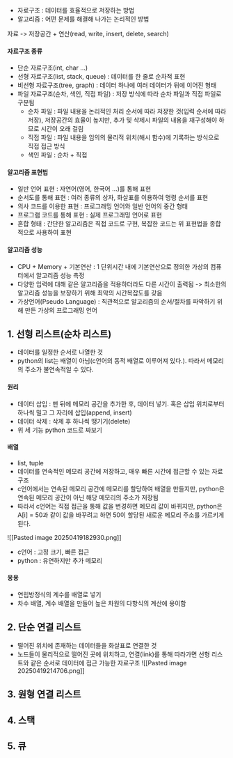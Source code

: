 - 자료구조 : 데이터를 효율적으로 저장하는 방법
- 알고리즘 : 어떤 문제를 해결해 나가는 논리적인 방법

자료 -> 저장공간 + 연산(read, write, insert, delete, search)

#### 자료구조 종류 
- 단순 자료구조(int, char ...)
- 선형 자료구조(list, stack, queue) : 데이터를 한 줄로 순차적 표현
- 비선형 자료구조(tree, graph) : 데이터 하나에 여러 데이터가 뒤에 이어진 형태
- 파일 자료구조(순차, 색인, 직접 파일) : 저장 방식에 따라 순차 파일과 직접 파일로 구분됨
	- 순차 파일 : 파일 내용을 논리적인 처리 순서에 따라 저장한 것(입력 순서에 따라 저장), 저장공간의 효율이 높지만, 추가 및 삭제시 파일의 내용을 재구성해야 하므로 시간이 오래 걸림
	- 직접 파일 : 파일 내용을 임의의 물리적 위치(해시 함수)에 기록하는 방식으로 직접 접근 방식
	- 색인 파일 : 순차 + 직접

#### 알고리즘 표현법 
- 일반 언어 표현 : 자연어(영어, 한국어 ...)를 통해 표현
- 순서도를 통해 표현 : 여러 종류의 상자, 화살표를 이용하여 명령 순서를 표현
- 의사 코드를 이용한 표현 : 프로그래밍 언어와 일반 언어의 중간 형태 
- 프로그램 코드를 통해 표현 : 실제 프로그래밍 언어로 표현
- 혼합 형태 : 간단한 알고리즘은 직접 코드로 구현, 복잡한 코드는 위 표현법을 종합적으로 사용하여 표현

#### 알고리즘 성능
- CPU + Memory + 기본연산 : 1 단위시간 내에 기본연산으로 정의한 가상의 컴퓨터에서 알고리즘 성능 측정
- 다양한 입력에 대해 같은 알고리즘을 적용하더라도 다른 시간이 출력됨 -> 최소한의 알고리즘 성능을 보장하기 위해 최악의 시간복잡도를 갖음
- 가상언어(Pseudo Language) : 직관적으로 알고리즘의 순서/절차를 파악하기 위해 만든 가상의 프로그래밍 언어 


## 1. 선형 리스트(순차 리스트)
- 데이터를 일정한 순서로 나열한 것
- python의 list는 배열이 아님(c언어의 동적 배열로 이루어져 있다.). 따라서 메모리의 주소가 불연속적일 수 있다.

#### 원리
- 데이터 삽입 : 맨 뒤에 메모리 공간을 추가한 후, 데이터 넣기. 혹은 삽입 위치로부터 하나씩 밀고 그 자리에 삽입(append, insert)
- 데이터 삭제 : 삭제 후 하나씩 땡기기(delete)
- 위 세 기능 python 코드로 짜보기

#### 배열
- list, tuple
- 데이터를 연속적인 메모리 공간에 저장하고, 매우 빠른 시간에 접근할 수 있는 자료구조
- c언어에서는 연속된 메모리 공간에 메모리를 할당하여 배열을 만들지만, python은 연속된 메모리 공간이 아닌 해당 메모리의 주소가 저장됨
- 따라서 c언어는 직접 접근을 통해 값을 변경하면 메모리 값이 바뀌지만, python은 A[i] = 50과 같이 값을 바꾸려고 하면 50이 할당된 새로운 메모리 주소를 가르키게 된다.

![[Pasted image 20250419182930.png]]

- c언어 : 고정 크기, 빠른 접근
- python : 유연하지만 추가 메모리

#### 응용
- 연립방정식의 계수를 배열로 넣기
- 차수 배열, 계수 배열을 만들어 높은 차원의 다항식의 계산에 용이함

## 2. 단순 연결 리스트
- 떨어진 위치에 존재하는 데이터들을 화살표로 연결한 것
- 노드들이 물리적으로 떨어진 곳에 위치하고, 연결(link)를 통해 따라가면 선형 리스트와 같은 순서로 데이터에 접근 가능한 자료구조
![[Pasted image 20250419214706.png]]


## 3. 원형 연결 리스트


## 4. 스택



## 5. 큐